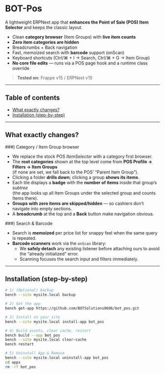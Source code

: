 # BOT-Pos

A lightweight ERPNext app that **enhances the Point of Sale (POS) Item Selector** and keeps the classic layout.

- Clean **category browser** (Item Groups) with **live item counts**
- **Zero item categories are hidden**
- Breadcrumbs + Back navigation
- Fast, memoized search with **barcode** support (onScan)
- Keyboard shortcuts (Ctrl/⌘ + I → Search, Ctrl/⌘ + G → Item Group)
- **No core file edits** — runs via a POS page hook and a runtime class override

> **Tested on:** Frappe v15 / ERPNext v15

---

## Table of contents

- [What exactly changes?](#what-exactly-changes)
- [Installation (step-by-step)](#installation-step-by-step)

---

## What exactly changes?

###) Category / Item Group browser
- We replace the stock POS *ItemSelector* with a category first browser.
- The **root categories** shown at the top level come from **POS Profile → Filters → Item Groups**  
  (if none are set, we fall back to the POS’ “Parent Item Group”).
- Clicking a folder **drills down**; clicking a group **shows its items**.
- Each tile displays a **badge** with the **number of items** inside that group’s *subtree*  
  (the app looks up all Item Groups under the selected group and counts Items there).
- **Groups with zero items are skipped/hidden** — so cashiers don’t navigate into empty sections.
- A **breadcrumb** at the top and a **Back** button make navigation obvious.

###) Search & Barcode
- Search is **memoized** per price list for snappy feel when the same query is repeated.
- **Barcode scanners** work via the `onScan` library:
  - We **safely detach** any existing listener before attaching ours to avoid the “already initialized” error.
  - Scanning focuses the search input and filters immediately.

---

## Installation (step-by-step)

```bash
# 1) (Optional) backup
bench --site mysite.local backup

# 2) Get the app
bench get-app https://github.com/BOTSolutions8686/bot_pos.git

# 3) Install on your site
bench --site mysite.local install-app bot_pos

# 4) Build assets, clear cache, restart
bench build --app bot_pos
bench --site mysite.local clear-cache
bench restart

# 5) Uninstall App & Remove
bench --site mysite.local uninstall-app bot_pos
cd apps
rm -rf bot_pos

